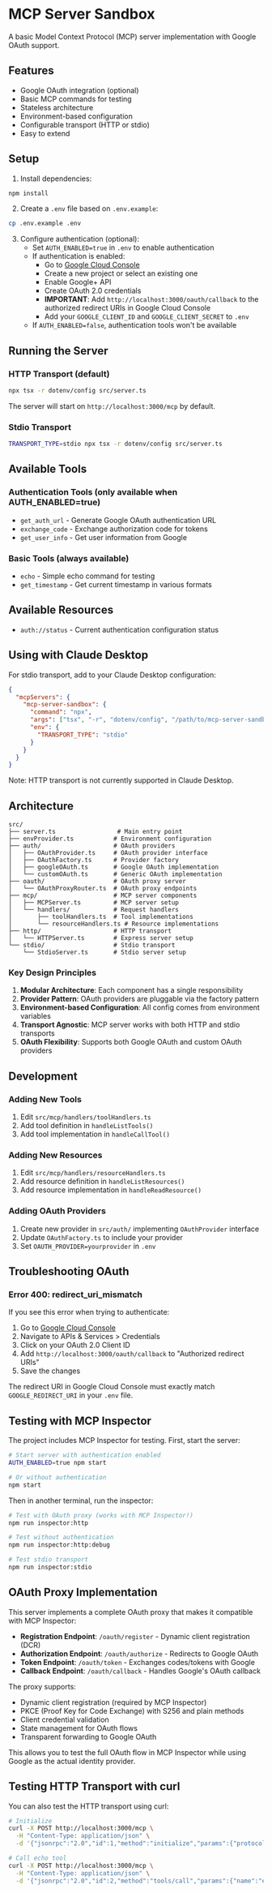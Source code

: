 # MCP Server Sandbox

A basic Model Context Protocol (MCP) server implementation with Google OAuth support.

## Features

- Google OAuth integration (optional)
- Basic MCP commands for testing
- Stateless architecture
- Environment-based configuration
- Configurable transport (HTTP or stdio)
- Easy to extend

## Setup

1. Install dependencies:
```bash
npm install
```

2. Create a `.env` file based on `.env.example`:
```bash
cp .env.example .env
```

3. Configure authentication (optional):
   - Set `AUTH_ENABLED=true` in `.env` to enable authentication
   - If authentication is enabled:
     - Go to [Google Cloud Console](https://console.cloud.google.com/)
     - Create a new project or select an existing one
     - Enable Google+ API
     - Create OAuth 2.0 credentials
     - **IMPORTANT**: Add `http://localhost:3000/oauth/callback` to the authorized redirect URIs in Google Cloud Console
     - Add your `GOOGLE_CLIENT_ID` and `GOOGLE_CLIENT_SECRET` to `.env`
   - If `AUTH_ENABLED=false`, authentication tools won't be available

## Running the Server

### HTTP Transport (default)
```bash
npx tsx -r dotenv/config src/server.ts
```

The server will start on `http://localhost:3000/mcp` by default.

### Stdio Transport
```bash
TRANSPORT_TYPE=stdio npx tsx -r dotenv/config src/server.ts
```

## Available Tools

### Authentication Tools (only available when AUTH_ENABLED=true)
- `get_auth_url` - Generate Google OAuth authentication URL
- `exchange_code` - Exchange authorization code for tokens
- `get_user_info` - Get user information from Google

### Basic Tools (always available)
- `echo` - Simple echo command for testing
- `get_timestamp` - Get current timestamp in various formats

## Available Resources

- `auth://status` - Current authentication configuration status

## Using with Claude Desktop

For stdio transport, add to your Claude Desktop configuration:

```json
{
  "mcpServers": {
    "mcp-server-sandbox": {
      "command": "npx",
      "args": ["tsx", "-r", "dotenv/config", "/path/to/mcp-server-sandbox/src/server.ts"],
      "env": {
        "TRANSPORT_TYPE": "stdio"
      }
    }
  }
}
```

Note: HTTP transport is not currently supported in Claude Desktop.

## Architecture

```
src/
├── server.ts                 # Main entry point
├── envProvider.ts           # Environment configuration
├── auth/                    # OAuth providers
│   ├── OAuthProvider.ts     # OAuth provider interface
│   ├── OAuthFactory.ts      # Provider factory
│   ├── googleOAuth.ts       # Google OAuth implementation
│   └── customOAuth.ts       # Generic OAuth implementation
├── oauth/                   # OAuth proxy server
│   └── OAuthProxyRouter.ts  # OAuth proxy endpoints
├── mcp/                     # MCP server components
│   ├── MCPServer.ts         # MCP server setup
│   └── handlers/            # Request handlers
│       ├── toolHandlers.ts  # Tool implementations
│       └── resourceHandlers.ts # Resource implementations
├── http/                    # HTTP transport
│   └── HTTPServer.ts        # Express server setup
└── stdio/                   # Stdio transport
    └── StdioServer.ts       # Stdio server setup
```

### Key Design Principles

1. **Modular Architecture**: Each component has a single responsibility
2. **Provider Pattern**: OAuth providers are pluggable via the factory pattern
3. **Environment-based Configuration**: All config comes from environment variables
4. **Transport Agnostic**: MCP server works with both HTTP and stdio transports
5. **OAuth Flexibility**: Supports both Google OAuth and custom OAuth providers

## Development

### Adding New Tools

1. Edit `src/mcp/handlers/toolHandlers.ts`
2. Add tool definition in `handleListTools()`
3. Add tool implementation in `handleCallTool()`

### Adding New Resources

1. Edit `src/mcp/handlers/resourceHandlers.ts`
2. Add resource definition in `handleListResources()`
3. Add resource implementation in `handleReadResource()`

### Adding OAuth Providers

1. Create new provider in `src/auth/` implementing `OAuthProvider` interface
2. Update `OAuthFactory.ts` to include your provider
3. Set `OAUTH_PROVIDER=yourprovider` in `.env`

## Troubleshooting OAuth

### Error 400: redirect_uri_mismatch

If you see this error when trying to authenticate:
1. Go to [Google Cloud Console](https://console.cloud.google.com/)
2. Navigate to APIs & Services > Credentials
3. Click on your OAuth 2.0 Client ID
4. Add `http://localhost:3000/oauth/callback` to "Authorized redirect URIs"
5. Save the changes

The redirect URI in Google Cloud Console must exactly match `GOOGLE_REDIRECT_URI` in your `.env` file.

## Testing with MCP Inspector

The project includes MCP Inspector for testing. First, start the server:

```bash
# Start server with authentication enabled
AUTH_ENABLED=true npm start

# Or without authentication
npm start
```

Then in another terminal, run the inspector:

```bash
# Test with OAuth proxy (works with MCP Inspector!)
npm run inspector:http

# Test without authentication 
npm run inspector:http:debug

# Test stdio transport
npm run inspector:stdio
```

## OAuth Proxy Implementation

This server implements a complete OAuth proxy that makes it compatible with MCP Inspector:

- **Registration Endpoint**: `/oauth/register` - Dynamic client registration (DCR)
- **Authorization Endpoint**: `/oauth/authorize` - Redirects to Google OAuth
- **Token Endpoint**: `/oauth/token` - Exchanges codes/tokens with Google
- **Callback Endpoint**: `/oauth/callback` - Handles Google's OAuth callback

The proxy supports:
- Dynamic client registration (required by MCP Inspector)
- PKCE (Proof Key for Code Exchange) with S256 and plain methods
- Client credential validation
- State management for OAuth flows
- Transparent forwarding to Google OAuth

This allows you to test the full OAuth flow in MCP Inspector while using Google as the actual identity provider.

## Testing HTTP Transport with curl

You can also test the HTTP transport using curl:

```bash
# Initialize
curl -X POST http://localhost:3000/mcp \
  -H "Content-Type: application/json" \
  -d '{"jsonrpc":"2.0","id":1,"method":"initialize","params":{"protocolVersion":"2024-11-05","capabilities":{}}}'

# Call echo tool
curl -X POST http://localhost:3000/mcp \
  -H "Content-Type: application/json" \
  -d '{"jsonrpc":"2.0","id":2,"method":"tools/call","params":{"name":"echo","arguments":{"message":"Hello!"}}}'
```